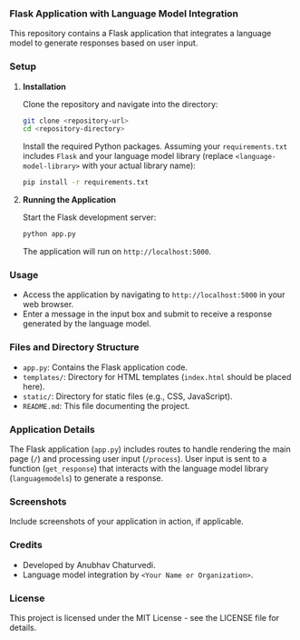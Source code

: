 ### Flask Application with Language Model Integration

This repository contains a Flask application that integrates a language model to generate responses based on user input.

### Setup

1. **Installation**

   Clone the repository and navigate into the directory:

   ```bash
   git clone <repository-url>
   cd <repository-directory>
   ```

   Install the required Python packages. Assuming your `requirements.txt` includes `Flask` and your language model library (replace `<language-model-library>` with your actual library name):

   ```bash
   pip install -r requirements.txt
   ```

2. **Running the Application**

   Start the Flask development server:

   ```bash
   python app.py
   ```

   The application will run on `http://localhost:5000`.

### Usage

- Access the application by navigating to `http://localhost:5000` in your web browser.
- Enter a message in the input box and submit to receive a response generated by the language model.

### Files and Directory Structure

- `app.py`: Contains the Flask application code.
- `templates/`: Directory for HTML templates (`index.html` should be placed here).
- `static/`: Directory for static files (e.g., CSS, JavaScript).
- `README.md`: This file documenting the project.

### Application Details

The Flask application (`app.py`) includes routes to handle rendering the main page (`/`) and processing user input (`/process`). User input is sent to a function (`get_response`) that interacts with the language model library (`languagemodels`) to generate a response.

### Screenshots

Include screenshots of your application in action, if applicable.

### Credits

- Developed by Anubhav Chaturvedi.
- Language model integration by `<Your Name or Organization>`.

### License

This project is licensed under the MIT License - see the LICENSE file for details.
